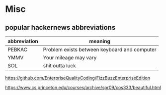 # Misc

## popular hackernews abbreviations

| abbreviation | meaning                                      |
| ------------ | -------------------------------------------- |
| PEBKAC       | Problem exists between keyboard and computer |
| YMMV         | Your mileage may vary                        |
| SOL          | shit outta luck                              |

https://github.com/EnterpriseQualityCoding/FizzBuzzEnterpriseEdition

https://www.cs.princeton.edu/courses/archive/spr09/cos333/beautiful.html
